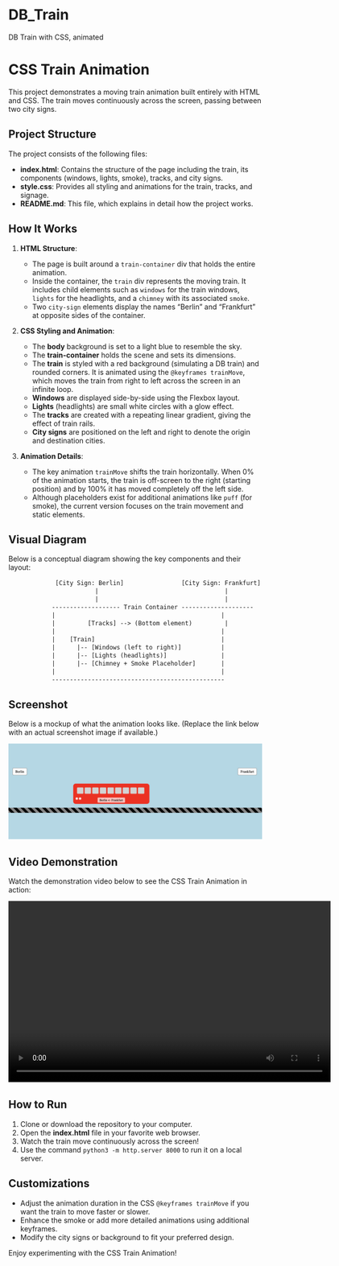 # DB_Train
DB Train with CSS, animated
# CSS Train Animation

This project demonstrates a moving train animation built entirely with HTML and CSS. The train moves continuously across the screen, passing between two city signs.

## Project Structure

The project consists of the following files:
- **index.html**: Contains the structure of the page including the train, its components (windows, lights, smoke), tracks, and city signs.
- **style.css**: Provides all styling and animations for the train, tracks, and signage.
- **README.md**: This file, which explains in detail how the project works.

## How It Works

1. **HTML Structure**:
   - The page is built around a `train-container` div that holds the entire animation.
   - Inside the container, the `train` div represents the moving train. It includes child elements such as `windows` for the train windows, `lights` for the headlights, and a `chimney` with its associated `smoke`.
   - Two `city-sign` elements display the names “Berlin” and “Frankfurt” at opposite sides of the container.

2. **CSS Styling and Animation**:
   - The **body** background is set to a light blue to resemble the sky.
   - The **train-container** holds the scene and sets its dimensions.
   - The **train** is styled with a red background (simulating a DB train) and rounded corners. It is animated using the `@keyframes trainMove`, which moves the train from right to left across the screen in an infinite loop.
   - **Windows** are displayed side-by-side using the Flexbox layout.
   - **Lights** (headlights) are small white circles with a glow effect.
   - The **tracks** are created with a repeating linear gradient, giving the effect of train rails.
   - **City signs** are positioned on the left and right to denote the origin and destination cities.

3. **Animation Details**:
   - The key animation `trainMove` shifts the train horizontally. When 0% of the animation starts, the train is off-screen to the right (starting position) and by 100% it has moved completely off the left side.
   - Although placeholders exist for additional animations like `puff` (for smoke), the current version focuses on the train movement and static elements.

## Visual Diagram

Below is a conceptual diagram showing the key components and their layout:

                 [City Sign: Berlin]                [City Sign: Frankfurt]
                            |                                   |
                            |                                   |
                ------------------- Train Container --------------------
                |                                              |
                |         [Tracks] --> (Bottom element)         |
                |                                              |
                |    [Train]                                   |
                |      |-- [Windows (left to right)]           |
                |      |-- [Lights (headlights)]               |
                |      |-- [Chimney + Smoke Placeholder]       |
                |                                              |
                ------------------------------------------------

## Screenshot

Below is a mockup of what the animation looks like. (Replace the link below with an actual screenshot image if available.)

![CSS Train Animation Screenshot](screenshot.png)
## Video Demonstration

Watch the demonstration video below to see the CSS Train Animation in action:


<div align="center">
  <video width="640" height="360" controls>
    <source src="video.mov" type="video/quicktime">
    Your browser does not support the video tag.
  </video>
</div>


## How to Run

1. Clone or download the repository to your computer.
2. Open the **index.html** file in your favorite web browser.
3. Watch the train move continuously across the screen!
4. Use the command `python3 -m http.server 8000` to run it on a local server.

## Customizations

- Adjust the animation duration in the CSS `@keyframes trainMove` if you want the train to move faster or slower.
- Enhance the smoke or add more detailed animations using additional keyframes.
- Modify the city signs or background to fit your preferred design.

Enjoy experimenting with the CSS Train Animation!
